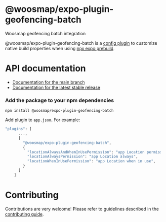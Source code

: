 # @woosmap/expo-plugin-geofencing-batch

Woosmap geofencing batch integration

@woosmap/expo-plugin-geofencing-batch is a [config plugin](https://docs.expo.dev/config-plugins/introduction/) to customize native build properties when using [npx expo prebuild](https://docs.expo.dev/workflow/prebuild/).

# API documentation

- [Documentation for the main branch](https://github.com/expo/expo/blob/main/docs/pages/versions/unversioned/sdk/geofencing-batch-plugin.md)
- [Documentation for the latest stable release](https://docs.expo.dev/versions/latest/sdk/geofencing-batch-plugin/)

### Add the package to your npm dependencies

```
npm install @woosmap/expo-plugin-geofencing-batch
```

Add plugin to `app.json`. For example:

``` javascript
"plugins": [
      ...,
      [
        "@woosmap/expo-plugin-geofencing-batch",
        {
          "locationAlwaysAndWhenInUsePermission": "app Location permission",
          "locationAlwaysPermission": "app Location always",
          "locationWhenInUsePermission": "app Location when in use",
        }
      ]
    ]
```

# Contributing

Contributions are very welcome! Please refer to guidelines described in the [contributing guide]( https://github.com/expo/expo#contributing).

